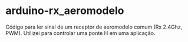 # arduino-rx_aeromodelo
Código para ler sinal de um receptor de aeromodelo comum (Rx 2.4Ghz, PWM). Utilizei para controlar uma ponte H em uma aplicação.
